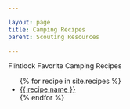 ```yaml
---

layout: page
title: Camping Recipes
parent: Scouting Resources

---
```


Flintlock Favorite Camping Recipes 

<ul>
{% for recipe in site.recipes %}
<li>
    <a href="{{ site.baseurl }}/{{ recipe.url }}">
        {{ recipe.name }}
    </a>
</li>
{% endfor %}
</ul>